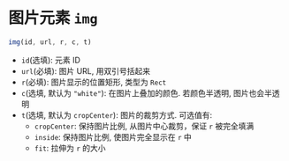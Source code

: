 # 图片元素 `img`

```js
img(id, url, r, c, t)
```

- `id`(选填): 元素 ID
- `url`(必填): 图片 URL, 用双引号括起来
- `r`(必填): 图片显示的位置矩形, 类型为 `Rect`
- `c`(选填, 默认为 `"white"`): 在图片上叠加的颜色. 若颜色半透明, 图片也会半透明
- `t`(选填, 默认为 `cropCenter`): 图片的裁剪方式. 可选值有:
  - `cropCenter`: 保持图片比例, 从图片中心裁剪，保证 `r` 被完全填满
  - `inside`: 保持图片比例, 使图片完全显示在 `r` 中
  - `fit`: 拉伸为 `r` 的大小
